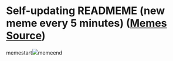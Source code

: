 # Self-updating READMEME (new meme every 5 minutes) ([Memes Source](https://bramses.notion.site/a49c1e962b7646879176ac3b327b6533?v=4d1eda54b170483cb03a40f257231764))

memestart![](https://www.notion.so/image/https%3A%2F%2Fs3-us-west-2.amazonaws.com%2Fsecure.notion-static.com%2Ff851ee3b-874b-430f-8963-294d2b0a6370%2F022F0169-59AB-4CC9-BB43-327EDC0C34D1.jpeg?table=block&id=aac739bc-3202-43b8-b4c5-68f566c54470&cache=v2)memeend
